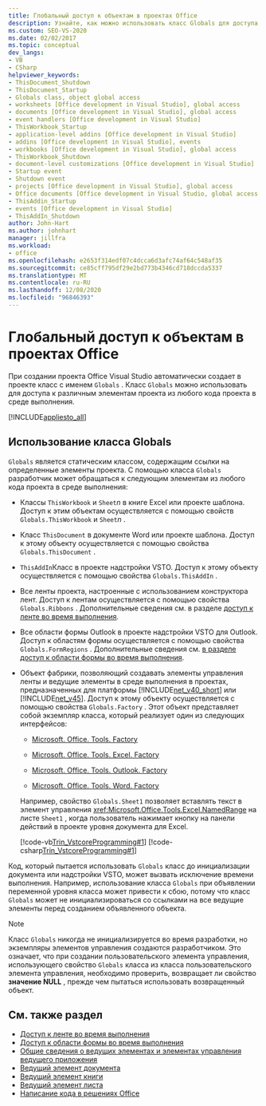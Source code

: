 ```yaml
---
title: Глобальный доступ к объектам в проектах Office
description: Узнайте, как можно использовать класс Globals для доступа к нескольким различным элементам проекта во время выполнения из любого кода в проекте.
ms.custom: SEO-VS-2020
ms.date: 02/02/2017
ms.topic: conceptual
dev_langs:
- VB
- CSharp
helpviewer_keywords:
- ThisDocument_Shutdown
- ThisDocument_Startup
- Globals class, object global access
- worksheets [Office development in Visual Studio], global access
- documents [Office development in Visual Studio], global access
- event handlers [Office development in Visual Studio]
- ThisWorkbook_Startup
- application-level addins [Office development in Visual Studio]
- addins [Office development in Visual Studio], events
- workbooks [Office development in Visual Studio], global access
- ThisWorkbook_Shutdown
- document-level customizations [Office development in Visual Studio]
- Startup event
- Shutdown event
- projects [Office development in Visual Studio], global access
- Office documents [Office development in Visual Studio, global access
- ThisAddin_Startup
- events [Office development in Visual Studio]
- ThisAddIn_Shutdown
author: John-Hart
ms.author: johnhart
manager: jillfra
ms.workload:
- office
ms.openlocfilehash: e2653f314edf07c4dcca6d3afc74af64c548af35
ms.sourcegitcommit: ce85cff795df29e2bd773b4346cd718dccda5337
ms.translationtype: MT
ms.contentlocale: ru-RU
ms.lasthandoff: 12/08/2020
ms.locfileid: "96846393"
---
```

# <a name="global-access-to-objects-in-office-projects"></a>Глобальный доступ к объектам в проектах Office
  При создании проекта Office Visual Studio автоматически создает в проекте класс с именем `Globals` . Класс `Globals` можно использовать для доступа к различным элементам проекта из любого кода проекта в среде выполнения.

 [!INCLUDE[appliesto_all](../vsto/includes/appliesto-all-md.md)]

## <a name="how-to-use-the-globals-class"></a>Использование класса Globals
 `Globals` является статическим классом, содержащим ссылки на определенные элементы проекта. С помощью класса `Globals` разработчик может обращаться к следующим элементам из любого кода проекта в среде выполнения:

- Классы `ThisWorkbook` и `Sheet`*n* в книге Excel или проекте шаблона. Доступ к этим объектам осуществляется с помощью свойств `Globals.ThisWorkbook` и `Sheet`*n* .

- Класс `ThisDocument` в документе Word или проекте шаблона. Доступ к этому объекту осуществляется с помощью свойства `Globals.ThisDocument` .

- `ThisAddIn`Класс в проекте надстройки VSTO. Доступ к этому объекту осуществляется с помощью свойства `Globals.ThisAddIn` .

- Все ленты проекта, настроенные с использованием конструктора лент. Доступ к лентам осуществляется с помощью свойства `Globals.Ribbons` . Дополнительные сведения см. в разделе [доступ к ленте во время выполнения](../vsto/accessing-the-ribbon-at-run-time.md).

- Все области формы Outlook в проекте надстройки VSTO для Outlook. Доступ к областям формы осуществляется с помощью свойства `Globals.FormRegions` . Дополнительные сведения см. [в разделе доступ к области формы во время выполнения](../vsto/accessing-a-form-region-at-run-time.md).

- Объект фабрики, позволяющий создавать элементы управления ленты и ведущие элементы в среде выполнения в проектах, предназначенных для платформы [!INCLUDE[net_v40_short](../sharepoint/includes/net-v40-short-md.md)] или [!INCLUDE[net_v45](../vsto/includes/net-v45-md.md)]. Доступ к этому объекту осуществляется с помощью свойства `Globals.Factory` . Этот объект представляет собой экземпляр класса, который реализует один из следующих интерфейсов:

  - [Microsoft. Office. Tools. Factory](xref:Microsoft.Office.Tools.Factory)

  - [Microsoft. Office. Tools. Excel. Factory](xref:Microsoft.Office.Tools.Excel.Factory)

  - [Microsoft. Office. Tools. Outlook. Factory](xref:Microsoft.Office.Tools.Outlook.Factory)

  - [Microsoft. Office. Tools. Word. Factory](xref:Microsoft.Office.Tools.Word.Factory)

  Например, свойство `Globals.Sheet1` позволяет вставлять текст в элемент управления <xref:Microsoft.Office.Tools.Excel.NamedRange> на листе `Sheet1` , когда пользователь нажимает кнопку на панели действий в проекте уровня документа для Excel.

  [!code-vb[Trin_VstcoreProgramming#1](../vsto/codesnippet/VisualBasic/Trin_VstcoreProgrammingExcelVB/Sheet1.vb#1)]
  [!code-csharp[Trin_VstcoreProgramming#1](../vsto/codesnippet/CSharp/Trin_VstcoreProgrammingExcelCS/Sheet1.cs#1)]

 Код, который пытается использовать `Globals` класс до инициализации документа или надстройки VSTO, может вызвать исключение времени выполнения. Например, использование класса `Globals` при объявлении переменной уровня класса может привести к сбою, потому что класс `Globals` может не инициализироваться со ссылками на все ведущие элементы перед созданием объявленного объекта.

> [!NOTE]
> Класс `Globals` никогда не инициализируется во время разработки, но экземпляры элементов управления создаются разработчиком. Это означает, что при создании пользовательского элемента управления, использующего свойство `Globals` класса из класса пользовательского элемента управления, необходимо проверить, возвращает ли свойство **значение NULL** , прежде чем пытаться использовать возвращенный объект.

## <a name="see-also"></a>См. также раздел
- [Доступ к ленте во время выполнения](../vsto/accessing-the-ribbon-at-run-time.md)
- [Доступ к области формы во время выполнения](../vsto/accessing-a-form-region-at-run-time.md)
- [Общие сведения о ведущих элементах и элементах управления ведущего приложения](../vsto/host-items-and-host-controls-overview.md)
- [Ведущий элемент документа](../vsto/document-host-item.md)
- [Ведущий элемент книги](../vsto/workbook-host-item.md)
- [Ведущий элемент листа](../vsto/worksheet-host-item.md)
- [Написание кода в решениях Office](../vsto/writing-code-in-office-solutions.md)
